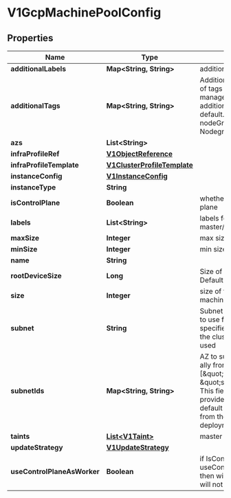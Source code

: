 # V1GcpMachinePoolConfig

## Properties
Name | Type | Description | Notes
------------ | ------------- | ------------- | -------------
**additionalLabels** | **Map&lt;String, String&gt;** | additionalLabels |  [optional]
**additionalTags** | **Map&lt;String, String&gt;** | AdditionalTags is an optional set of tags to add to resources managed by the provider, in addition to the ones added by default. For eg., tags for EKS nodeGroup or EKS NodegroupIAMRole |  [optional]
**azs** | **List&lt;String&gt;** |  |  [optional]
**infraProfileRef** | [**V1ObjectReference**](V1ObjectReference.md) |  |  [optional]
**infraProfileTemplate** | [**V1ClusterProfileTemplate**](V1ClusterProfileTemplate.md) |  |  [optional]
**instanceConfig** | [**V1InstanceConfig**](V1InstanceConfig.md) |  |  [optional]
**instanceType** | **String** |  | 
**isControlPlane** | **Boolean** | whether this pool is for control plane | 
**labels** | **List&lt;String&gt;** | labels for this pool, example: master/worker, gpu, windows |  [optional]
**maxSize** | **Integer** | max size of the pool, for scaling |  [optional]
**minSize** | **Integer** | min size of the pool, for scaling |  [optional]
**name** | **String** |  |  [optional]
**rootDeviceSize** | **Long** | Size of root volume in GB. Default is 30GB |  [optional]
**size** | **Integer** | size of the pool, number of machines |  [optional]
**subnet** | **String** | Subnet specifies the subnetwork to use for given instance. If not specified, the first subnet from the cluster region and network is used |  [optional]
**subnetIds** | **Map&lt;String, String&gt;** | AZ to subnet mapping filled by ally from hubble SubnetIDs [\&quot;us-west-2d\&quot;] &#x3D; \&quot;subnet-079b6061\&quot; This field is optional If we don&#x27;t provide a subnetId then by default the first private subnet from the AZ will be picked up for deployment |  [optional]
**taints** | [**List&lt;V1Taint&gt;**](V1Taint.md) | master or worker taints |  [optional]
**updateStrategy** | [**V1UpdateStrategy**](V1UpdateStrategy.md) |  |  [optional]
**useControlPlaneAsWorker** | **Boolean** | if IsControlPlane&#x3D;&#x3D;true &amp;&amp; useControlPlaneAsWorker&#x3D;&#x3D;true, then will remove master taint this will not be used for worker pools |  [optional]
